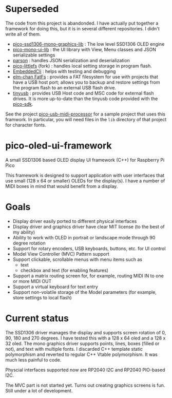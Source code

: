 # Superseded
The code from this project is abandonded. I have actually put together a framework
for doing this, but it is in several different repositories. I didn't write all of them.
- [pico-ssd1306-mono-graphics-lib](https://github.com/rppicomidi/pico-ssd1306-mono-graphics-lib) :
The low level SSD1306 OLED engine
- [pico-mono-ui-lib](https://github.com/rppicomidi/pico-mono-ui-lib) : the UI library with View,
Menu classes and JSON serializable settings
- [parson](https://github.com/kgabis/parson) : handles JSON serialization and deserialization
- [pico-littlefs](https://github.com/rppicomidi/littlefs-lib) (fork) : handles local setting storage in
program flash.
- [EmbeddedCli](https://github.com/funbiscuit/embedded-cli) : helps with testing and debugging
- [elm-chan FatFs](http://elm-chan.org/fsw/ff/00index_e.html) : provides a FAT filesystem for
use with projects that have a USB host port; allows you to backup and restore settings from
the program flash to an external USB flash drive.
- [tinyusb](https://github.com/hathach/tinyusb) : provides USB Host code and MSC code for
external flash drives. It is more up-to-date than the tinyusb code provided with the
[pico-sdk](https://github.com/raspberrypi/pico-sdk).

See the project [pico-usb-midi-processor](https://github.com/rppicomidi/pico-usb-midi-processor)
for a sample project that uses this framwork. In particular, you will need files in the `lib`
directory of that project for character fonts. 

# pico-oled-ui-framework
A small  SSD1306 based OLED display UI framework (C++) for Raspberry Pi Pico

This framework is designed to support application with user interfaces
that use small (128 x 64 or smaller) OLEDs for the display(s). I have a number
of MIDI boxes in mind that would benefit from a display.

# Goals
- Display driver easily ported to different physical interfaces
- Display driver and graphics driver have clear MIT license (to the best of my ability)
- Ability to work with OLED in portrait or landscape mode through 90 degree rotation
- Support for rotary encoders, USB keyboards, buttons, etc. for UI control
- Model View Controller (MVC) Pattern support
- Support clickable, scrollable menus with menu items such as
  - text
  - checkbox and text (for enabling features)
- Support a matrix routing screen for, for example, routing MIDI IN to one or more MIDI OUT
- Support a virtual keyboard for text entry
- Support non-volatile storage of the Model parameters (for example, store settings to local flash)

# Current status
The SSD1306 driver manages the display and supports screen rotation of 0, 90, 180 and 270
degrees. I have tested this with a 128 x 64 oled and a 128 x 32 oled. The mono graphics driver 
supports points, lines, boxes (filled or not), and text with multiple fonts. I discarded
C++ template static polymorphism and reverted to regular C++ Vtable polymorphism. It
was much less painful to code.

Physcial interfaces supported now are RP2040 I2C and RP2040 PIO-based I2C.

The MVC part is not started yet. Turns out creating graphics screens is fun.
Still under a lot of development.
